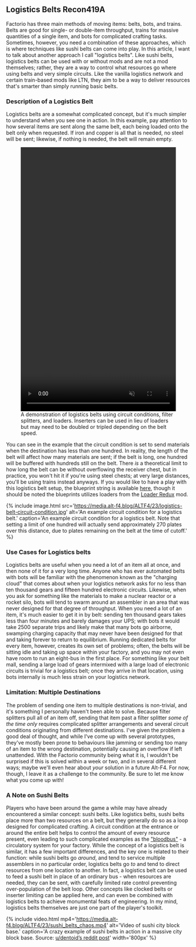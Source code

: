 ## Logistics Belts <author>Recon419A</author>

Factorio has three main methods of moving items: belts, bots, and trains. Belts are good for single- or double-item throughput, trains for massive quantities of a single item, and bots for complicated crafting tasks. Sometimes, however, you need a combination of these approaches, which is where techniques like sushi belts can come into play. In this article, I want to talk about another approach I call "logistics belts". Like sushi belts, logistics belts can be used with or without mods and are not a mod themselves; rather, they are a way to control what resources go where using belts and very simple circuits. Like the vanilla logistics network and certain train-based mods like LTN, they aim to be a way to deliver resources that's smarter than simply running basic belts.

### Description of a Logistics Belt

Logistics belts are a somewhat complicated concept, but it's much simpler to understand when you see one in action. In this example, pay attention to how several items are sent along the same belt, each being loaded onto the belt only when requested. If iron and copper is all that is needed, no steel will be sent; likewise, if nothing is needed, the belt will remain empty.

<p>
  <figure>
    <video class="media" width="100%" height="100%" style="max-width: 1280px; max-height: 720px"
      playsinline muted controls>
      <source src="https://media.alt-f4.blog/ALTF4/23/logistics-belts-demo.mp4" type="video/mp4">
      </source>
      Video demonstration of logistics belt concept.
    </video>
    <figcaption>A demonstration of logistics belts using circuit conditions, filter splitters, and loaders. Inserters can be used in lieu of loaders but may need to be doubled or tripled depending on the belt speed.</figcaption>
  </figure>
  </p>
  
You can see in the example that the circuit condition is set to send materials when the destination has less than one hundred. In reality, the length of the belt will affect how many materials are sent; if the belt is long, one hundred will be buffered with hundreds still on the belt. There *is* a theoretical limit to how long the belt can be without overflowing the receiver chest, but in practice, you won't hit it if you're using steel chests; at very large distances, you'll be using trains instead anyways. If you would like to have a play with this logistics belt setup, the blueprint string is available [here](https://media.alt-f4.blog/ALTF4/23/logistics-belt-blueprint.txt), though it should be noted the blueprints utilizes loaders from the [Loader Redux](https://mods.factorio.com/mods/Optera/LoaderRedux) mod.

{% include image.html src='https://media.alt-f4.blog/ALTF4/23/logistics-belt-circuit-condition.jpg' alt='An example circuit condition for a logistics belt.' caption='An example circuit condition for a logistics belt. Note that setting a limit of one hundred will actually send approximately 270 plates over this distance, due to plates remaining on the belt at the time of cutoff.' %}

### Use Cases for Logistics belts

Logistics belts are useful when you need a lot of an item all at once, and then none of it for a very long time. Anyone who has ever automated belts with bots will be familiar with the phenomenon known as the "charging cloud" that comes about when your logistics network asks for no less than ten thousand gears and fifteen hundred electronic circuits. Likewise, when you ask for something like the materials to make a nuclear reactor or a rocket silo, bots will tend to swarm around an assembler in an area that was never designed for that degree of throughput. When you need a lot of an item, it's much easier to get it in by belt: sending ten thousand gears takes less than four minutes and barely damages your UPS; with bots it would take 2500 separate trips and likely make that many bots go airborne, swamping charging capacity that may never have been designed for that and taking forever to return to equilibrium. Running dedicated belts for every item, however, creates its own set of problems; often, the belts will be sitting idle and taking up space within your factory, and you may not even have room to run an eight-bus in the first place. For something like your belt mall, sending a large load of gears intermixed with a large load of electronic circuits is trivial for a logistics belt; once they arrive in that location, using bots internally is much less strain on your logistics network.

### Limitation: Multiple Destinations

The problem of sending one item to multiple destinations is non-trivial, and it's something I personally haven't been able to solve. Because filter splitters pull all of an item off, sending that item past a filter splitter *some of the time only* requires complicated splitter arrangements and several circuit conditions originating from different destinations. I've given the problem a good deal of thought, and while I've come up with several prototypes, they've mostly been prone to behaviours like jamming or sending too many of an item to the wrong destination, potentially causing an overflow if left unattended. With the Factorio community being what it is, I wouldn't be surprised if this is solved within a week or two, and in several different ways; maybe we'll even hear about *your* solution in a future Alt-F4. For now, though, I leave it as a challenge to the community. Be sure to let me know what you come up with!

### A Note on Sushi Belts

Players who have been around the game a while may have already encountered a similar concept: sushi belts. Like logistics belts, sushi belts place more than two resources on a belt, but they generally do so as a loop designed for complicated crafting. A circuit condition at the entrance or around the entire belt helps to control the amount of every resource present, even leading to such complicated examples as the ["bloodbus"](https://imgur.com/gallery/Q4oR0#Jiwed0Q) - a circulatory system for your factory. While the concept of a logistics belt is similar, it has a few important differences, and the key one is related to their function: while sushi belts go *around*, and tend to service multiple assemblers in no particular order, logistics belts go *to* and tend to direct resources from one location to another. In fact, a logistics belt can be used to feed a sushi belt in place of an ordinary bus - when resources are needed, they can be sent, with carefully limited rate control preventing over-population of the belt loop. Other concepts like clocked belts or inserter limiting can be applied here, and can even be combined with logistics belts to achieve monumental feats of engineering. In my mind, logistics belts themselves are just one part of the player's toolkit.

{% include video.html mp4='https://media.alt-f4.blog/ALTF4/23/sushi_belts_chaos.mp4' alt='Video of sushi city block base.' caption='A crazy example of sushi belts in action in a massive city block base. Source: <a href="https://www.reddit.com/r/factorio/comments/kv53ym/you_have_heard_of_sushi_belts_and_you_have_heard/">u/dentoid’s reddit post</a>' width='800px' %}
